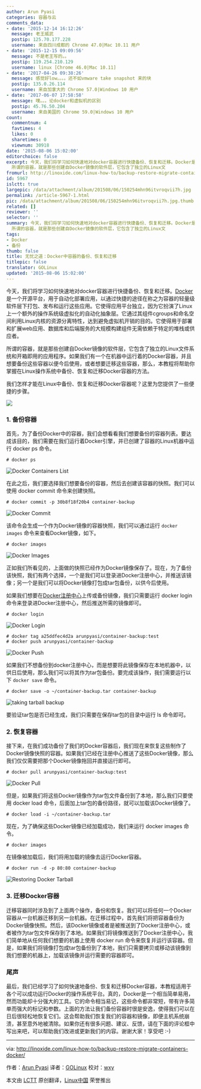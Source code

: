 ```yaml
---
author: Arun Pyasi
categories: 容器与云
comments_data:
- date: '2015-12-14 16:12:26'
  message: 老王威武
  postip: 125.70.177.228
  username: 来自四川成都的 Chrome 47.0|Mac 10.11 用户
- date: '2015-12-15 09:09:56'
  message: 不是老王写的。。
  postip: 119.254.210.129
  username: linux [Chrome 46.0|Mac 10.11]
- date: '2017-04-26 09:38:26'
  message: 感觉好low。。。。还不如vmware take snapshot 来的块
  postip: 135.0.26.114
  username: 来自加拿大的 Chrome 57.0|Windows 10 用户
- date: '2017-06-07 17:58:58'
  message: 噗。。。论docker和虚拟机的区别
  postip: 45.76.50.204
  username: 来自美国的 Chrome 59.0|Windows 10 用户
count:
  commentnum: 4
  favtimes: 4
  likes: 0
  sharetimes: 0
  viewnum: 30918
date: '2015-08-06 15:02:00'
editorchoice: false
excerpt: 今天，我们将学习如何快速地对docker容器进行快捷备份、恢复和迁移。Docker是一个开源平台，用于自动化部署应用，以通过快捷的途径在称之为容器的轻量级软件层下打包、发布和运行这些应用。它使得应用平台独立，因为它扮演了Linux上一个额外的操作系统级虚拟化的自动化抽象层。它通过其组件cgroups和命名空间利用Linux内核的资源分离特性，达到避免虚拟机开销的目的。它使得用于部署和扩展web应用、数据库和后端服务的大规模构建组件无需依赖于特定的堆栈或供应者。
  所谓的容器，就是那些创建自Docker镜像的软件层，它包含了独立的Linux文
fromurl: http://linoxide.com/linux-how-to/backup-restore-migrate-containers-docker/
id: 5967
islctt: true
largepic: /data/attachment/album/201508/06/150254mhn96itvroqvii7h.jpg
permalink: /article-5967-1.html
pic: /data/attachment/album/201508/06/150254mhn96itvroqvii7h.jpg.thumb.jpg
related: []
reviewer: ''
selector: ''
summary: 今天，我们将学习如何快速地对docker容器进行快捷备份、恢复和迁移。Docker是一个开源平台，用于自动化部署应用，以通过快捷的途径在称之为容器的轻量级软件层下打包、发布和运行这些应用。它使得应用平台独立，因为它扮演了Linux上一个额外的操作系统级虚拟化的自动化抽象层。它通过其组件cgroups和命名空间利用Linux内核的资源分离特性，达到避免虚拟机开销的目的。它使得用于部署和扩展web应用、数据库和后端服务的大规模构建组件无需依赖于特定的堆栈或供应者。
  所谓的容器，就是那些创建自Docker镜像的软件层，它包含了独立的Linux文
tags:
- Docker
- 备份
thumb: false
title: 无忧之道：Docker中容器的备份、恢复和迁移
titlepic: false
translator: GOLinux
updated: '2015-08-06 15:02:00'
---
```


今天，我们将学习如何快速地对docker容器进行快捷备份、恢复和迁移。[Docker](http://docker.com/)是一个开源平台，用于自动化部署应用，以通过快捷的途径在称之为容器的轻量级软件层下打包、发布和运行这些应用。它使得应用平台独立，因为它扮演了Linux上一个额外的操作系统级虚拟化的自动化抽象层。它通过其组件cgroups和命名空间利用Linux内核的资源分离特性，达到避免虚拟机开销的目的。它使得用于部署和扩展web应用、数据库和后端服务的大规模构建组件无需依赖于特定的堆栈或供应者。


所谓的容器，就是那些创建自Docker镜像的软件层，它包含了独立的Linux文件系统和开箱即用的应用程序。如果我们有一个在机器中运行着的Docker容器，并且想要备份这些容器以便今后使用，或者想要迁移这些容器，那么，本教程将帮助你掌握在Linux操作系统中备份、恢复和迁移Docker容器的方法。


我们怎样才能在Linux中备份、恢复和迁移Docker容器呢？这里为您提供了一些便捷的步骤。


![](/data/attachment/album/201508/06/150254mhn96itvroqvii7h.jpg)


### 1. 备份容器


首先，为了备份Docker中的容器，我们会想看看我们想要备份的容器列表。要达成该目的，我们需要在我们运行着Docker引擎，并已创建了容器的Linux机器中运行 docker ps 命令。



```
# docker ps

```

![Docker Containers List](/data/attachment/album/201508/06/150330zol6ccce162e68fj.png)


在此之后，我们要选择我们想要备份的容器，然后去创建该容器的快照。我们可以使用 docker commit 命令来创建快照。



```
# docker commit -p 30b8f18f20b4 container-backup

```

![Docker Commit](/data/attachment/album/201508/06/150303qs8zk2e4zhk2f8t6.png)


该命令会生成一个作为Docker镜像的容器快照，我们可以通过运行 `docker images` 命令来查看Docker镜像，如下。



```
# docker images

```

![Docker Images](/data/attachment/album/201508/06/150303ipxzj8jdj6z7vxdx.png)


正如我们所看见的，上面做的快照已经作为Docker镜像保存了。现在，为了备份该快照，我们有两个选择，一个是我们可以登录进Docker注册中心，并推送该镜像；另一个是我们可以将Docker镜像打包成tar包备份，以供今后使用。


如果我们想要在[Docker注册中心](https://registry.hub.docker.com/)上传或备份镜像，我们只需要运行 docker login 命令来登录进Docker注册中心，然后推送所需的镜像即可。



```
# docker login

```

![Docker Login](/data/attachment/album/201508/06/150304qlwwhm09wjxmm90j.png)



```
# docker tag a25ddfec4d2a arunpyasi/container-backup:test
# docker push arunpyasi/container-backup

```

![Docker Push](/data/attachment/album/201508/06/150305w2ne8mepz384pr8p.png)


如果我们不想备份到docker注册中心，而是想要将此镜像保存在本地机器中，以供日后使用，那么我们可以将其作为tar包备份。要完成该操作，我们需要运行以下 `docker save` 命令。



```
# docker save -o ~/container-backup.tar container-backup

```

![taking tarball backup](/data/attachment/album/201508/06/150305ny9hfp8sh6a6ztsl.png)


要验证tar包是否已经生成，我们只需要在保存tar包的目录中运行 ls 命令即可。


### 2. 恢复容器


接下来，在我们成功备份了我们的Docker容器后，我们现在来恢复这些制作了Docker镜像快照的容器。如果我们已经在注册中心推送了这些Docker镜像，那么我们仅仅需要把那个Docker镜像拖回并直接运行即可。



```
# docker pull arunpyasi/container-backup:test

```

![Docker Pull](/data/attachment/album/201508/06/150306cj02bjad995b5pj2.png)


但是，如果我们将这些Docker镜像作为tar包文件备份到了本地，那么我们只要使用 docker load 命令，后面加上tar包的备份路径，就可以加载该Docker镜像了。



```
# docker load -i ~/container-backup.tar

```

现在，为了确保这些Docker镜像已经加载成功，我们来运行 docker images 命令。



```
# docker images

```

在镜像被加载后，我们将用加载的镜像去运行Docker容器。



```
# docker run -d -p 80:80 container-backup

```

![Restoring Docker Tarball](/data/attachment/album/201508/06/150306eldly0e1ud1pllvb.png)


### 3. 迁移Docker容器


迁移容器同时涉及到了上面两个操作，备份和恢复。我们可以将任何一个Docker容器从一台机器迁移到另一台机器。在迁移过程中，首先我们将把容器备份为Docker镜像快照。然后，该Docker镜像或者是被推送到了Docker注册中心，或者被作为tar包文件保存到了本地。如果我们将镜像推送到了Docker注册中心，我们简单地从任何我们想要的机器上使用 docker run 命令来恢复并运行该容器。但是，如果我们将镜像打包成tar包备份到了本地，我们只需要拷贝或移动该镜像到我们想要的机器上，加载该镜像并运行需要的容器即可。


### 尾声


最后，我们已经学习了如何快速地备份、恢复和迁移Docker容器，本教程适用于各个可以成功运行Docker的操作系统平台。真的，Docker是一个相当简单易用，然而功能却十分强大的工具。它的命令相当易记，这些命令都非常短，带有许多简单而强大的标记和参数。上面的方法让我们备份容器时很是安逸，使得我们可以在日后很轻松地恢复它们。这会帮助我们恢复我们的容器和镜像，即便主机系统崩溃，甚至意外地被清除。如果你还有很多问题、建议、反馈，请在下面的评论框中写出来吧，可以帮助我们改进或更新我们的内容。谢谢大家！享受吧 :-)




---


via: <http://linoxide.com/linux-how-to/backup-restore-migrate-containers-docker/>


作者：[Arun Pyasi](http://linoxide.com/author/arunp/) 译者：[GOLinux](https://github.com/GOLinux) 校对：[wxy](https://github.com/wxy)


本文由 [LCTT](https://github.com/LCTT/TranslateProject) 原创翻译，[Linux中国](https://linux.cn/) 荣誉推出